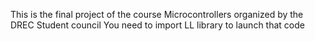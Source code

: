 This is the final project of the course
Microcontrollers organized by the DREC Student council
You need to import LL library to launch that code

